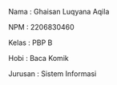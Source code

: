 Nama    : Ghaisan Luqyana Aqila

NPM     : 2206830460

Kelas   : PBP B

Hobi    : Baca Komik

Jurusan : Sistem Informasi